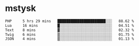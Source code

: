 # mstysk

<!--START_SECTION:waka-->

```txt
PHP     5 hrs 29 mins   ██████████████████████░░░   88.62 %
Lua     16 mins         █░░░░░░░░░░░░░░░░░░░░░░░░   04.51 %
Text    8 mins          ▓░░░░░░░░░░░░░░░░░░░░░░░░   02.32 %
Twig    6 mins          ▒░░░░░░░░░░░░░░░░░░░░░░░░   01.75 %
JSON    4 mins          ▒░░░░░░░░░░░░░░░░░░░░░░░░   01.13 %
```

<!--END_SECTION:waka-->
